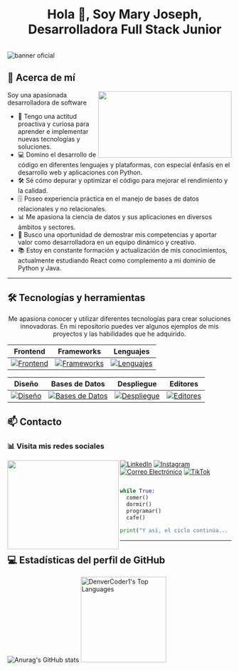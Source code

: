 <!--h1 without bottom border-->
<div id="user-content-toc">
  <ul align="center">
    <summary><h1 style="display: inline-block">Hola 👋, Soy Mary Joseph, Desarrolladora Full Stack Junior </h1></summary>
  </ul>
</div>

![banner oficial](https://github.com/Emjey25/Emjey25/assets/110546904/9b84532f-fea7-40c2-9d6d-2bead674ea54)

## 🚀 Acerca de mí
<img align="right" width="300" height="150" src="https://media.giphy.com/media/coxQHKASG60HrHtvkt/giphy.gif?cid=ecf05e47rl29lk1rsqp0p06ndmg4xlfcq6oamcvq8nezytvq&ep=v1_gifs_related&rid=giphy.gif&ct=g">

Soy una apasionada desarrolladora de software 

- 🌱 Tengo una actitud proactiva y curiosa para aprender e implementar nuevas tecnologías y soluciones.
- 💻 Domino el desarrollo de código en diferentes lenguajes y plataformas, con especial énfasis en el desarrollo web y aplicaciones con Python.
- 🛠️ Sé cómo depurar y optimizar el código para mejorar el rendimiento y la calidad.
- 🗄️ Poseo experiencia práctica en el manejo de bases de datos relacionales y no relacionales.
- 📊 Me apasiona la ciencia de datos y sus aplicaciones en diversos ámbitos y sectores.
- 🌟 Busco una oportunidad de demostrar mis competencias y aportar valor como desarrolladora en un equipo dinámico y creativo.
- 📚 Estoy en constante formación y actualización de mis conocimientos, actualmente estudiando React como complemento a mi dominio de Python y Java.
  
---

## 🛠️ Tecnologías y herramientas
<p align="center">
Me apasiona conocer y utilizar diferentes tecnologías para crear soluciones innovadoras. En mi repositorio puedes ver algunos ejemplos de mis proyectos y las habilidades que he adquirido.
</p>

<div align="center">

| Frontend | Frameworks | Lenguajes |
| ---------|------------|-----------|
| [![Frontend](https://skillicons.dev/icons?i=html,css,sass,js)](https://skillicons.dev) | [![Frameworks](https://skillicons.dev/icons?i=react,bootstrap,django,spring,tailwind)](https://skillicons.dev) | [![Lenguajes](https://skillicons.dev/icons?i=java,py,cs)](https://skillicons.dev) |

| Diseño | Bases de Datos | Despliegue | Editores |
| -------|-----------------|------------|----------|
| [![Diseño](https://skillicons.dev/icons?i=figma,xd)](https://skillicons.dev) | [![Bases de Datos](https://skillicons.dev/icons?i=mysql,mongodb,sqlite,postgres)](https://skillicons.dev) | [![Despliegue](https://skillicons.dev/icons?i=git,github,netlify,gitlab)](https://skillicons.dev) | [![Editores](https://skillicons.dev/icons?i=vscode,visualstudio,androidstudio)](https://skillicons.dev) |


</div>


## 📫 Contacto   
<div align="left">
  
<h3>📊 Visita mis redes sociales</h3>
  
<img align="left" width="250" height="200" src="https://user-images.githubusercontent.com/74038190/219925470-37670a3b-c3e2-4af7-b468-673c6dd99d16.png">
  
[![LinkedIn](https://img.shields.io/badge/LinkedIn-0A66C2?style=for-the-badge&logo=linkedin&logoColor=white)](https://www.linkedin.com/in/majocausildev25/#:~:text=www.linkedin.com/in/majocausildev25)
[![Instagram](https://img.shields.io/badge/Instagram-E4405F?style=for-the-badge&logo=instagram&logoColor=white)](https://www.instagram.com/mary_josephdev?utm_source=qr&igsh=NXl6d25oamNrY2o3)
[![Correo Electrónico](https://img.shields.io/badge/Correo%20Electr%C3%B3nico-D14836?style=for-the-badge&logo=mail.ru&logoColor=white)](majocausil16@gmail.com)
[![TikTok](https://img.shields.io/badge/TikTok-000000?style=for-the-badge&logo=tiktok&logoColor=white)](https://www.tiktok.com/@mariacausil61?_t=8insh3dkTLR&_r=1)

```python

while True:
  comer()
  dormir()
  programar()
  cafe()

print("Y así, el ciclo continúa... Porque programar no es solo un trabajo, ¡es una pasión!")

```
---

## 💻 Estadísticas del perfil de GitHub
![Anurag's GitHub stats](https://github-readme-stats.vercel.app/api?username=Emjey25&show_icons=true&theme=dracula) 
<a href="https://github.com/anuraghazra/github-readme-stats"><img alt="DenverCoder1's Top Languages" src="https://denvercoder1-github-readme-stats.vercel.app/api/top-langs/?username=Emjey25&langs_count=8&layout=compact&theme=react&hide_border=true&bg_color=1F222E&title_color=F85D7F&icon_color=F8D866&hide=Jupyter%20Notebook,Roff" height="192px"/></a>



















